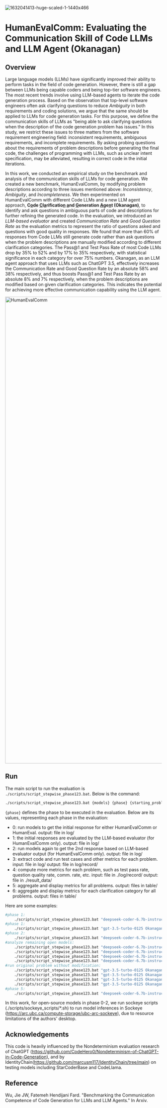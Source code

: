 ![1632041413-huge-scaled-1-1440x466](https://github.com/jie-jw-wu/human-eval-comm/assets/122728498/14395bdb-c82d-42a6-a2d6-8b9453d9e321)

# HumanEvalComm: Evaluating the Communication Skill of Code LLMs and LLM Agent (Okanagan)

## Overview

Large language models (LLMs) have significantly improved their ability to perform tasks in the field of code generation. However, there is still a gap between LLMs being capable coders and being top-tier software engineers. The most recent trends involve using LLM-based agents to iterate the code generation process.
Based on the observation that top-level software engineers often ask clarifying questions to reduce *Ambiguity* in both requirements and coding solutions, we argue that the same should be applied to LLMs for code generation tasks. For this purpose, we define the communication skills of LLMs as "being able to ask clarifying questions when the description of the code generation problem has issues." In this study, we restrict these issues to three matters from the software requirement engineering field: inconsistent requirements, ambiguous requirements, and incomplete requirements. By asking probing questions about the requirements of problem descriptions before generating the final code, the challenges of programming with LLMs, such as unclear intent specification, may be alleviated, resulting in correct code in the initial iterations.


In this work, we conducted an empirical study on the benchmark and analysis of the communication skills of LLMs for code generation. We created a new benchmark, HumanEvalComm, by modifying problem descriptions according to three issues mentioned above: *Inconsistency*, *Ambiguity*, and *Incompleteness*. We then experimented on HumanEvalComm with different Code LLMs and a new LLM agent approach, **C<ins>o</ins>de <ins>C</ins>l<ins>a</ins>rificatio<ins>n</ins> <ins>a</ins>nd <ins>G</ins>eneration <ins>A</ins>ge<ins>n</ins>t (Okanagan)**, to identify and ask questions in ambiguous parts of code and descriptions for further refining the generated code.
In the evaluation, we introduced an *LLM-based evaluator* and created *Communication Rate* and *Good Question Rate* as the evaluation metrics to represent the ratio of questions asked and questions with good quality in responses. We found that more than 60% of responses from Code LLMs still generate code rather than ask questions when the problem descriptions are manually modified according to different clarification categories.
The Pass@1 and Test Pass Rate of most Code LLMs drop by 35% to 52% and by 17% to 35% respectively, with statistical significance in each category for over 75% numbers. Okanagan, as an LLM agent approach that uses LLMs such as ChatGPT 3.5, effectively increases the Communication Rate and Good Question Rate by an absolute 58% and 38% respectively, and thus boosts Pass@1 and Test Pass Rate by an absolute 8% and 7% respectively, when the problem descriptions are modified based on given clarification categories. This indicates the potential for achieving more effective communication capability using the LLM agent.



<img width="1501" alt="HumanEvalComm" src="https://github.com/jie-jw-wu/human-eval-comm/assets/122728498/9a7d2142-7ac5-4f64-8557-225e8b221dc7">

## Run
The main script to run the evaluation is `./scripts/script_stepwise_phase123.bat`. Below is the command:
```bash
./scripts/script_stepwise_phase123.bat {models} {phase} {starting_problem_num} {ending_problem_num}
```
`{phase}` defines the phase to be executed in the evaluation. Below are its values, representing each phase in the evaluation:
- 0: run models to get the initial response for either HumanEvalComm or HumanEval. output: file in log/
- 1: the initial responses are evaluated by the LLM-based evaluator (for HumanEvalComm only). output: file in log/
- 2: run models again to get the 2nd response based on LLM-based evaluator output (for HumanEvalComm only). output: file in log/
- 3: extract code and run test cases and other metrics for each problem. input: file in log/  output: file in log/record/
- 4: compute more metrics for each problem, such as test pass rate, question quality rate, comm. rate, etc. input: file in ./log/record/ output: file in ./result_data/
- 5: aggregate and display metrics for all problems. output: files in table/
- 6: aggregate and display metrics for each clarification category for all problems. output: files in table/ 

Here are some examples:
```bash
#phase 1:
    ./scripts/script_stepwise_phase123.bat "deepseek-coder-6.7b-instruct deepseek-llm-7b-chat CodeQwen1.5-7B-Chat Meta-Llama-3-8B-Instruct CodeLlama-13b-Instruct-hf" 1 0 165
#phase 1:
    ./scripts/script_stepwise_phase123.bat "gpt-3.5-turbo-0125 Okanagan" 0 0 5 HumanEval
#phase 2:
    ./scripts/script_stepwise_phase123.bat "deepseek-coder-6.7b-instruct deepseek-llm-7b-chat CodeQwen1.5-7B-Chat CodeLlama-13b-Instruct-hf CodeQwen1.5-7B-Chat" 1 0 165
#analyze remaining open models:
    ./scripts/script_stepwise_phase123.bat "deepseek-coder-6.7b-instruct deepseek-llm-7b-chat CodeQwen1.5-7B-Chat CodeLlama-13b-Instruct-hf" 3
    ./scripts/script_stepwise_phase123.bat "deepseek-coder-6.7b-instruct deepseek-llm-7b-chat CodeQwen1.5-7B-Chat CodeLlama-13b-Instruct-hf" 4
    ./scripts/script_stepwise_phase123.bat "deepseek-coder-6.7b-instruct deepseek-llm-7b-chat CodeQwen1.5-7B-Chat CodeLlama-13b-Instruct-hf" 5
    ./scripts/script_stepwise_phase123.bat "deepseek-coder-6.7b-instruct deepseek-llm-7b-chat CodeQwen1.5-7B-Chat CodeLlama-13b-Instruct-hf" 6
#run original problem without modification:
    ./scripts/script_stepwise_phase123.bat "gpt-3.5-turbo-0125 Okanagan" 0 0 165 HumanEval
    ./scripts/script_stepwise_phase123.bat "gpt-3.5-turbo-0125 Okanagan" 3-1 0 165 HumanEval
    ./scripts/script_stepwise_phase123.bat "gpt-3.5-turbo-0125 Okanagan" 4-1 0 165 HumanEval
    ./scripts/script_stepwise_phase123.bat "gpt-3.5-turbo-0125 Okanagan" 5-1 0 165 HumanEval
#phase 5:
    ./scripts/script_stepwise_phase123.bat "deepseek-coder-6.7b-instruct deepseek-llm-7b-chat CodeQwen1.5-7B-Chat CodeLlama-13b-Instruct-hf CodeLlama-7b-Instruct-hf gpt-3.5-turbo-0125 Okanagan" 5

```

In this work, for open-source models in phase 0-2, we run sockeye scripts (./scripts/sockeye_scripts/*.sh) to run model inferences in Sockeye (https://arc.ubc.ca/compute-storage/ubc-arc-sockeye), due to resource limitations of the authors' desktop.

## Acknowledgements
This code is heavily influenced by the Nondeterminism evaluation research of ChatGPT (https://github.com/CodeHero0/Nondeterminism-of-ChatGPT-in-Code-Generation), and by IdentityChain(https://github.com/marcusm117/IdentityChain/tree/main) on testing models including StarCoderBase and CodeLlama.

## Reference
Wu, Jie JW, Fatemeh Hendijani Fard. "Benchmarking the Communication Competence of Code Generation for LLMs and LLM Agents." In Arxiv.
